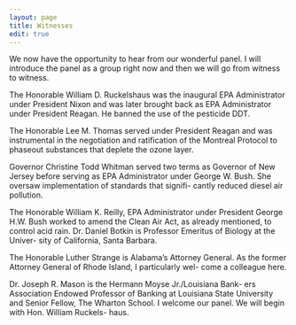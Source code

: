 ```yaml
---
layout: page
title: Witnesses
edit: true
---
```


We now have the opportunity to hear from our wonderful panel. 
I will introduce the panel as a group right now and then we will 
go from witness to witness. 

The Honorable William D. Ruckelshaus was the inaugural EPA 
Administrator under President Nixon and was later brought back 
as EPA Administrator under President Reagan. He banned the use 
of the pesticide DDT. 

The Honorable Lee M. Thomas served under President Reagan 
and was instrumental in the negotiation and ratification of the 
Montreal Protocol to phaseout substances that deplete the ozone 
layer. 

Governor Christine Todd Whitman served two terms as Governor 
of New Jersey before serving as EPA Administrator under George 
W. Bush. She oversaw implementation of standards that signifi-
cantly reduced diesel air pollution. 

The Honorable William K. Reilly, EPA Administrator under 
President George H.W. Bush worked to amend the Clean Air Act, 
as already mentioned, to control acid rain. 
Dr. Daniel Botkin is Professor Emeritus of Biology at the Univer-
sity of California, Santa Barbara. 

The Honorable Luther Strange is Alabama’s Attorney General. 
As the former Attorney General of Rhode Island, I particularly wel-
come a colleague here. 

Dr. Joseph R. Mason is the Hermann Moyse Jr./Louisiana Bank-
ers Association Endowed Professor of Banking at Louisiana State 
University and Senior Fellow, The Wharton School. 
I welcome our panel. We will begin with Hon. William Ruckels-
haus. 
